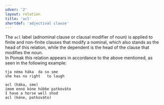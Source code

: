 ```yaml
---
udver: '2'
layout: relation
title: 'acl'
shortdef: 'adjectival clause'
---
```




The `acl` label (adnominal clause or clausal modifier of noun) is applied to finite and non-finite clauses that modify a nominal,
which also stands as the head of this relation, while the dependent is the head of the clause that modifies the noun.  
In Pomak this relation appears in accordance to the above mentioned, as seen in the following example:

~~~ sdparse
tja néma háka  da so sme 
she has no right   to laugh
~~~

~~~ sdparse
acl (háka, sme)     
ímom ennó kóne húbbe patkοváto  
I have a horse well shod         
acl (kóne, patkováto)
~~~
